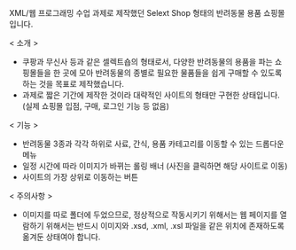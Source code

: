 XML/웹 프로그래밍 수업 과제로 제작했던 Selext Shop 형태의 반려동물 용품 쇼핑몰입니다. 

< 소개 >
- 쿠팡과 무신사 등과 같은 셀렉트숍의 형태로서, 다양한 반려동물의 용품을 파는 쇼핑몰들을 한 곳에 모아 반려동물의 종별로 필요한 물품들을 쉽게 구매할 수 있도록 하는 것을 목표로 제작했습니다.
- 과제로 짧은 기간에 제작한 것이라 대략적인 사이트의 형태만 구현한 상태입니다. (실제 쇼핑몰 입점, 구매, 로그인 기능 등 없음)

< 기능 >
- 반려동물 3종과 각각 하위로 사료, 간식, 용품 카테고리를 이동할 수 있는 드롭다운 메뉴
- 일정 시간에 따라 이미지가 바뀌는 롤링 배너 (사진을 클릭하면 해당 사이트로 이동)
- 사이트의 가장 상위로 이동하는 버튼

< 주의사항 >
- 이미지를 따로 폴더에 두었으므로, 정상적으로 작동시키기 위해서는 웹 페이지를 열람하기 위해서는 반드시 이미지와 .xsd, .xml, .xsl 파일을 같은 위치에 존재하도록 옮겨둔 상태여야 합니다.

